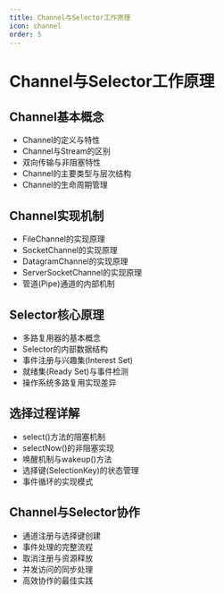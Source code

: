 ```yaml
---
title: Channel与Selector工作原理
icon: channel
order: 5
---
```


# Channel与Selector工作原理

## Channel基本概念

- Channel的定义与特性
- Channel与Stream的区别
- 双向传输与非阻塞特性
- Channel的主要类型与层次结构
- Channel的生命周期管理

## Channel实现机制

- FileChannel的实现原理
- SocketChannel的实现原理
- DatagramChannel的实现原理
- ServerSocketChannel的实现原理
- 管道(Pipe)通道的内部机制

## Selector核心原理

- 多路复用器的基本概念
- Selector的内部数据结构
- 事件注册与兴趣集(Interest Set)
- 就绪集(Ready Set)与事件检测
- 操作系统多路复用实现差异

## 选择过程详解

- select()方法的阻塞机制
- selectNow()的非阻塞实现
- 唤醒机制与wakeup()方法
- 选择键(SelectionKey)的状态管理
- 事件循环的实现模式

## Channel与Selector协作

- 通道注册与选择键创建
- 事件处理的完整流程
- 取消注册与资源释放
- 并发访问的同步处理
- 高效协作的最佳实践
